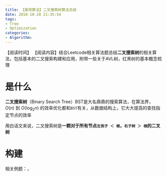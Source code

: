 ```yaml
---
title: 【直观算法】二叉搜索树算法总结
date: 2018-10-28 21:35:54
tags: 
- Tree
- Optimization
categories:
- Algorithm:
---
```


【阅读时间】
【阅读内容】结合Leetcode相关算法题总结**二叉搜索树**的相关算法，包括基本的二叉搜索构建和应用，附带一些关于AVL树，红黑树的基本概念梳理

<!-- more -->

# 是什么

**二叉搜索树**（Binary Search Tree）BST是大名鼎鼎的搜索算法，在算法界，$O(n)$ 到 $O(\log_2 n)$ 的效率优化都和`BST`有关，从数据结构上，它大大提高的查找指定节点的效率

用白话文来说，二叉搜索树是**一颗对于所有节点`左孩子 ＜ 根`，`右子树 ＞ 根`的二叉树**

# 构建

相关例题：[]()，[]()
